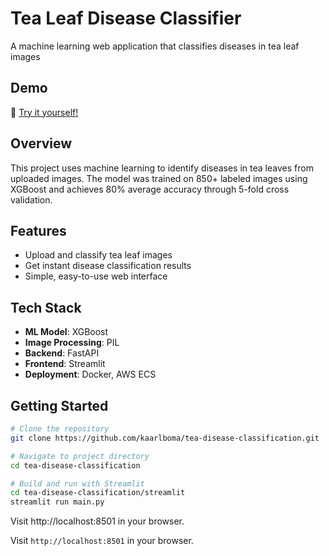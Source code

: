# Tea Leaf Disease Classifier

A machine learning web application that classifies diseases in tea leaf images

## Demo

🌿 [Try it yourself!](https://tea-leaf-disease-classifier.streamlit.app)

## Overview

This project uses machine learning to identify diseases in tea leaves from uploaded images. The model was trained on 850+ labeled images using XGBoost and achieves 80% average accuracy through 5-fold cross validation.

## Features

- Upload and classify tea leaf images
- Get instant disease classification results
- Simple, easy-to-use web interface

## Tech Stack

- **ML Model**: XGBoost
- **Image Processing**: PIL
- **Backend**: FastAPI 
- **Frontend**: Streamlit
- **Deployment**: Docker, AWS ECS

## Getting Started

```bash
# Clone the repository
git clone https://github.com/kaarlboma/tea-disease-classification.git

# Navigate to project directory
cd tea-disease-classification

# Build and run with Streamlit
cd tea-disease-classification/streamlit
streamlit run main.py
```
Visit http://localhost:8501 in your browser.

Visit `http://localhost:8501` in your browser.
